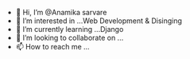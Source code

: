 - 👋 Hi, I’m @Anamika sarvare
- 👀 I’m interested in ...Web Development & Disinging
- 🌱 I’m currently learning ...Django
- 💞️ I’m looking to collaborate on ...
- 📫 How to reach me ...

<!---
Anamikasarvar/Anamikasarvar is a ✨ special ✨ repository because its `README.md` (this file) appears on your GitHub profile.
You can click the Preview link to take a look at your changes.
--->
